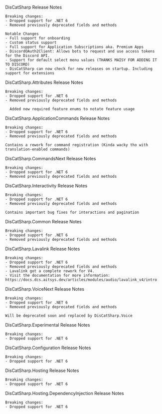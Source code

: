 DisCatSharp Release Notes

    Breaking changes:
    - Dropped support for .NET 6
    - Removed previously deprecated fields and methods

	Notable Changes
    - Full support for onboarding
    - Custom status support
    - Full support for Application Subscriptions aka. Premium Apps
    - DiscordOAuth2Client: Allows bots to request and use access tokens for the Discord API.
    - Support for default select menu values (THANKS MAISY FOR ADDING IT TO DISCORD)
    - DisCatSharp can now check for new releases on startup. Including support for extensions 


DisCatSharp.Attributes Release Notes

    Breaking changes:
    - Dropped support for .NET 6
    - Removed previously deprecated fields and methods

	  Added new required feature enums to notate feature usage


DisCatSharp.ApplicationCommands Release Notes

    Breaking changes:
    - Dropped support for .NET 6
    - Removed previously deprecated fields and methods

    Contains a rework for command registration (Kinda wacky tho with translation-enabled commands)


DisCatSharp.CommandsNext Release Notes

    Breaking changes:
    - Dropped support for .NET 6
    - Removed previously deprecated fields and methods


DisCatSharp.Interactivity Release Notes

    Breaking changes:
    - Dropped support for .NET 6
    - Removed previously deprecated fields and methods

    Contains important bug fixes for interactions and pagination

DisCatSharp.Common Release Notes

    Breaking changes:
    - Dropped support for .NET 6
    - Removed previously deprecated fields and methods


DisCatSharp.Lavalink Release Notes

    Breaking changes:
    - Dropped support for .NET 6
    - Removed previously deprecated fields and methods
    - Lavalink got a complete rework for V4.
    - Visit the documentation for more information: https://docs.dcs.aitsys.dev/articles/modules/audio/lavalink_v4/intro


DisCatSharp.VoiceNext Release Notes

    Breaking changes:
    - Dropped support for .NET 6
    - Removed previously deprecated fields and methods

   	Will be deprecated soon and replaced by DisCatSharp.Voice


DisCatSharp.Experimental Release Notes

    Breaking changes:
    - Dropped support for .NET 6


DisCatSharp.Configuration Release Notes

    Breaking changes:
    - Dropped support for .NET 6


DisCatSharp.Hosting Release Notes

    Breaking changes:
    - Dropped support for .NET 6


DisCatSharp.Hosting.DependencyInjection Release Notes

    Breaking changes:
    - Dropped support for .NET 6

